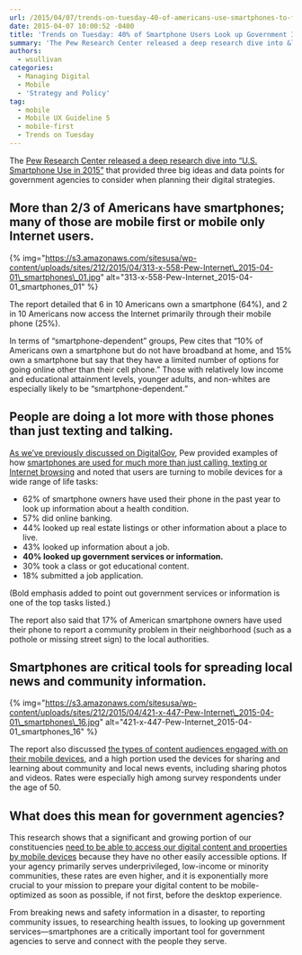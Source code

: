 ```yaml
---
url: /2015/04/07/trends-on-tuesday-40-of-americans-use-smartphones-to-find-government-information/
date: 2015-04-07 10:00:52 -0400
title: 'Trends on Tuesday: 40% of Smartphone Users Look up Government Information'
summary: 'The Pew Research Center released a deep research dive into &ldquo;U.S. Smartphone Use in 2015&rdquo; that provided three big ideas and data points for government agencies to consider when planning their digital strategies. More than 2/3 of Americans have smartphones; many of those are mobile first or mobile only Internet users. The'
authors:
  - wsullivan
categories:
  - Managing Digital
  - Mobile
  - 'Strategy and Policy'
tag:
  - mobile
  - Mobile UX Guideline 5
  - mobile-first
  - Trends on Tuesday
---
```


The [Pew Research Center released a deep research dive into “U.S. Smartphone Use in 2015”](http://www.pewinternet.org/2015/04/01/us-smartphone-use-in-2015/) that provided three big ideas and data points for government agencies to consider when planning their digital strategies.

## More than 2/3 of Americans have smartphones; many of those are mobile first or mobile only Internet users.

{% img="https://s3.amazonaws.com/sitesusa/wp-content/uploads/sites/212/2015/04/313-x-558-Pew-Internet\_2015-04-01\_smartphones\_01.jpg" alt="313-x-558-Pew-Internet\_2015-04-01\_smartphones\_01" %}

The report detailed that 6 in 10 Americans own a smartphone (64%), and 2 in 10 Americans now access the Internet primarily through their mobile phone (25%).

In terms of “smartphone-dependent” groups, Pew cites that “10% of Americans own a smartphone but do not have broadband at home, and 15% own a smartphone but say that they have a limited number of options for going online other than their cell phone.&#8221; Those with relatively low income and educational attainment levels, younger adults, and non-whites are especially likely to be “smartphone-dependent.”

## People are doing a lot more with those phones than just texting and talking.

[As we’ve previously discussed on DigitalGov](https://www.WHATEVER/2015/03/10/trends-on-tuesday-more-time-consuming-complex-tasks-on-mobile-platforms/), Pew provided examples of how [smartphones are used for much more than just calling, texting or Internet browsing](http://www.pewinternet.org/2015/04/01/chapter-two-usage-and-attitudes-toward-smartphones/) and noted that users are turning to mobile devices for a wide range of life tasks:

  * 62% of smartphone owners have used their phone in the past year to look up information about a health condition.
  * 57% did online banking.
  * 44% looked up real estate listings or other information about a place to live.
  * 43%  looked up information about a job.
  * **40% looked up government services or information.**
  * 30% took a class or got educational content.
  * 18% submitted a job application.

(Bold emphasis added to point out government services or information is one of the top tasks listed.)

The report also said that 17% of American smartphone owners have used their phone to report a community problem in their neighborhood (such as a pothole or missing street sign) to the local authorities.

## Smartphones are critical tools for spreading local news and community information.

{% img="https://s3.amazonaws.com/sitesusa/wp-content/uploads/sites/212/2015/04/421-x-447-Pew-Internet\_2015-04-01\_smartphones\_16.jpg" alt="421-x-447-Pew-Internet\_2015-04-01\_smartphones\_16" %}

The report also discussed [the types of content audiences engaged with on their mobile devices](http://www.pewinternet.org/2015/04/01/u-s-smartphone-use-in-2015/pi_2015-04-01_smartphones_16/), and a high portion used the devices for sharing and learning about community and local news events, including sharing photos and videos. Rates were especially high among survey respondents under the age of 50.

## What does this mean for government agencies?

This research shows that a significant and growing portion of our constituencies [need to be able to access our digital content and properties by mobile devices](https://www.WHATEVER/2015/03/31/trends-on-tuesday-smartphone-market-growth-makes-mobile-friendly-a-must/ "Trends on Tuesday: Smartphone Market Growth Makes Mobile-Friendly a Must") because they have no other easily accessible options. If your agency primarily serves underprivileged, low-income or minority communities, these rates are even higher, and it is exponentially more crucial to your mission to prepare your digital content to be mobile-optimized as soon as possible, if not first, before the desktop experience.

From breaking news and safety information in a disaster, to reporting community issues, to researching health issues, to looking up government services—smartphones are a critically important tool for government agencies to serve and connect with the people they serve.